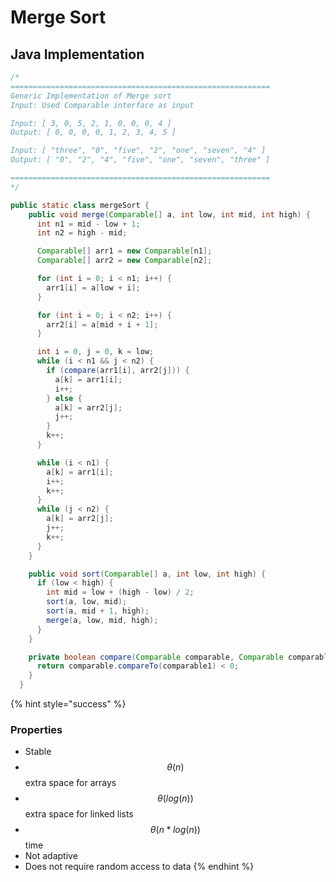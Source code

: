 # Merge Sort

## Java Implementation

```java
/*
==========================================================
Generic Implementation of Merge sort
Input: Used Comparable interface as input

Input: [ 3, 0, 5, 2, 1, 0, 0, 0, 4 ]
Output: [ 0, 0, 0, 0, 1, 2, 3, 4, 5 ]

Input: [ "three", "0", "five", "2", "one", "seven", "4" ]
Output: [ "0", "2", "4", "five", "one", "seven", "three" ]

==========================================================
*/

public static class mergeSort {
    public void merge(Comparable[] a, int low, int mid, int high) {
      int n1 = mid - low + 1;
      int n2 = high - mid;

      Comparable[] arr1 = new Comparable[n1];
      Comparable[] arr2 = new Comparable[n2];

      for (int i = 0; i < n1; i++) {
        arr1[i] = a[low + i];
      }

      for (int i = 0; i < n2; i++) {
        arr2[i] = a[mid + i + 1];
      }

      int i = 0, j = 0, k = low;
      while (i < n1 && j < n2) {
        if (compare(arr1[i], arr2[j])) {
          a[k] = arr1[i];
          i++;
        } else {
          a[k] = arr2[j];
          j++;
        }
        k++;
      }

      while (i < n1) {
        a[k] = arr1[i];
        i++;
        k++;
      }
      while (j < n2) {
        a[k] = arr2[j];
        j++;
        k++;
      }
    }

    public void sort(Comparable[] a, int low, int high) {
      if (low < high) {
        int mid = low + (high - low) / 2;
        sort(a, low, mid);
        sort(a, mid + 1, high);
        merge(a, low, mid, high);
      }
    }

    private boolean compare(Comparable comparable, Comparable comparable1) {
      return comparable.compareTo(comparable1) < 0;
    }
  }
```

{% hint style="success" %}
### Properties

* Stable
* $$\theta(n)$$ extra space for arrays
* $$\theta(log(n))$$ extra space for linked lists
* $$\theta(n * log(n))$$time
* Not adaptive
* Does not require random access to data
{% endhint %}
